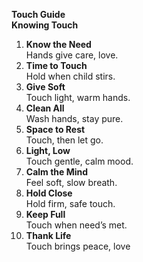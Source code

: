 **Touch Guide**  
**Knowing Touch**

1. **Know the Need**  
Hands give care, love.  
2. **Time to Touch**  
Hold when child stirs.  
3. **Give Soft**  
Touch light, warm hands.  
4. **Clean All**  
Wash hands, stay pure.  
5. **Space to Rest**  
Touch, then let go.  
6. **Light, Low**  
Touch gentle, calm mood.  
7. **Calm the Mind**  
Feel soft, slow breath.  
8. **Hold Close**  
Hold firm, safe touch.  
9. **Keep Full**  
Touch when need’s met.  
10. **Thank Life**  
Touch brings peace, love
